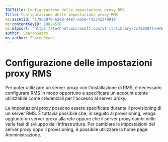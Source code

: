```yaml
---
TOCTitle: Configurazione delle impostazioni proxy RMS
Title: Configurazione delle impostazioni proxy RMS
ms:assetid: '179d2970-62e9-4487-aa5b-f4334234991e'
ms:contentKeyID: 18824528
ms:mtpsurl: 'https://technet.microsoft.com/it-it/library/Cc720207(v=WS.10)'
author: SharonSears
ms.author: SharonSears
---
```


Configurazione delle impostazioni proxy RMS
===========================================

Per poter utilizzare un server proxy con l'installazione di RMS, è necessario configurare RMS in modo opportuno e specificare un account utente utilizzabile come credenziali per l'accesso al server proxy.

Le impostazioni proxy possono essere specificate durante il provisioning di un server RMS. È tuttavia possibile che, in seguito al provisioning, venga aggiunto un server proxy alla rete oppure che il server proxy cambi nelle varie fasi di sviluppo dell'infrastruttura. Per cambiare le impostazioni del server proxy dopo il provisioning, è possibile utilizzare la home page Amministrazione.
